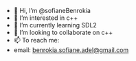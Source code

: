 - 👋 Hi, I’m @sofianeBenrokia
- 👀 I’m interested in c++
- 🌱 I’m currently learning SDL2
- 💞️ I’m looking to collaborate on c++
- 📫 To reach me:
- email: benrokia.sofiane.adel@gmail.com

<!---
sofianeBenrokia/sofianeBenrokia is a ✨ special ✨ repository because its `README.md` (this file) appears on your GitHub profile.
You can click the Preview link to take a look at your changes.
--->
